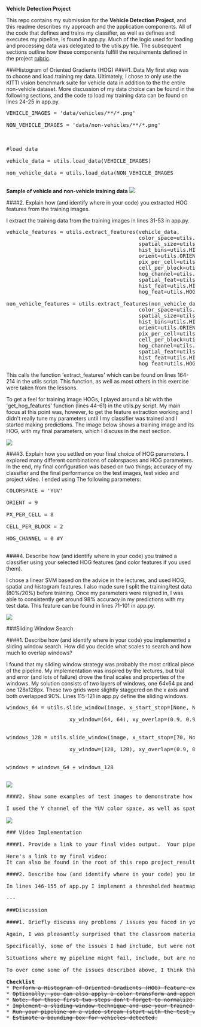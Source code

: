 **Vehicle Detection Project**

This repo contains my submission for the <strong>Vehicle Detection Project</strong>, and this readme describes my approach and the application components. All of the code that defines and trains my classifier, as well as defines and executes my pipeline, is found in app.py. Much of the logic used for loading and processing data was delegated to the utils.py file. The subsequent sections outline how these components fulfill the requirements defined in the project <a href='https://review.udacity.com/#!/rubrics/513/view' target='_blank'>rubric</a>.

[//]: # (Image References)
[point1]: output_images/car_not_car.png "training data sample"
[point2]: output_images/hog_exploration.png "Car HOG"
[point3]: output_images/training.png "Training Results"
[point4]: output_images/window.png "Window Grid"
[point5]: output_images/pipe.png "Pipeline output"

###Histogram of Oriented Gradients (HOG)
####1. Data
My first step was to choose and load training my data. Ultimately, I chose to only use the KITTI vision benchmark suite for vehicle data in addition to the the entire non-vehicle dataset. More discussion of my data choice can be found in the following sections, and the code to load my training data can be found on lines 24-25 in app.py. 
<pre>
VEHICLE_IMAGES = 'data/vehicles/**/*.png'<br>
NON_VEHICLE_IMAGES = 'data/non-vehicles/**/*.png'<br>
<br>
#load data<br>
vehicle_data = utils.load_data(VEHICLE_IMAGES)<br>
non_vehicle_data = utils.load_data(NON_VEHICLE_IMAGES<br>
</pre>

<strong>Sample of vehicle and non-vehicle training data</strong>
<img src='https://github.com/joshpierro/self-driving-car/blob/master/p5/output_images/car_not_car.png'>

####2. Explain how (and identify where in your code) you extracted HOG features from the training images.

I extract the training data from the training images in lines 31-53 in app.py.

<pre>
vehicle_features = utils.extract_features(vehicle_data,
                                          color_space=utils.COLORSPACE,
                                          spatial_size=utils.SPATIAL_SIZE,
                                          hist_bins=utils.HIST_BINS,
                                          orient=utils.ORIENT,
                                          pix_per_cell=utils.PX_PER_CELL,
                                          cell_per_block=utils.CELL_PER_BLOCK,
                                          hog_channel=utils.HOG_CHANNEL,
                                          spatial_feat=utils.SPATIAL_FEATURES,
                                          hist_feat=utils.HIST_FEATURES,
                                          hog_feat=utils.HOG_FEATURES)

non_vehicle_features = utils.extract_features(non_vehicle_data,
                                          color_space=utils.COLORSPACE,
                                          spatial_size=utils.SPATIAL_SIZE,
                                          hist_bins=utils.HIST_BINS,
                                          orient=utils.ORIENT,
                                          pix_per_cell=utils.PX_PER_CELL,
                                          cell_per_block=utils.CELL_PER_BLOCK,
                                          hog_channel=utils.HOG_CHANNEL,
                                          spatial_feat=utils.SPATIAL_FEATURES,
                                          hist_feat=utils.HIST_FEATURES,
                                          hog_feat=utils.HOG_FEATURES)
</pre>

This calls the function 'extract_features' which can be found on lines 164-214 in the utils script. This function, as well as most others in this exercise were taken from the lessons.   

To get a feel for training image HOGs, I played around a bit with the 'get_hog_features' function (lines 44-61) in the utils.py script. My main focus at this point was, however, to get the feature extraction working and I didn't really tune my parameters until I my classifier was trained and I started making predictions. The image below shows a training image and its HOG, with my final parameters, which I discuss in the next section. 

<img src='https://github.com/joshpierro/self-driving-car/blob/master/p5/output_images/hog_exploration.png'>


####3. Explain how you settled on your final choice of HOG parameters.
I explored many different combinations of colorspaces and HOG parameters. In the end, my final configuration was based on two things; accuracy of my classifier and the final performance on the test images, test video and project video. I ended using The following parameters:
<pre>
COLORSPACE = 'YUV' <br>
ORIENT = 9 <br>
PX_PER_CELL = 8 <br>
CELL_PER_BLOCK = 2 <br>
HOG_CHANNEL = 0 #Y <br>
</pre>

####4. Describe how (and identify where in your code) you trained a classifier using your selected HOG features (and color features if you used them).

I chose a linear SVM based on the advice in the lectures, and used HOG, spatial and histogram features. I also made sure I split the training/test data (80%/20%) before training. Once my parameters were reigned in, I was able to consistently get around 98% accuracy in my predictions with my test data. This feature can be found in lines 71-101 in app.py. 

<img src='https://github.com/joshpierro/self-driving-car/blob/master/p5/output_images/training.png'>


###Sliding Window Search

####1. Describe how (and identify where in your code) you implemented a sliding window search.  How did you decide what scales to search and how much to overlap windows?

I found that my sliding window strategy was probably the most critical piece of the pipeline. My implementation was inspired by the lectures, but trial and error (and lots of failure) drove the final scales and properties of the windows. My solution consists of two layers of windows, one 64x64 px and one 128x128px. These two grids were slightly staggered on the x axis and both overlapped 90%. Lines 115-121 in app.py define the sliding windows. 

<pre>
windows_64 = utils.slide_window(image, x_start_stop=[None, None], y_start_stop=[375, 430],<br>
                    xy_window=(64, 64), xy_overlap=(0.9, 0.9))<br>

windows_128 = utils.slide_window(image, x_start_stop=[70, None], y_start_stop=[375, 560],<br>
                    xy_window=(128, 128), xy_overlap=(0.9, 0.9))<br>

windows = windows_64 + windows_128
<pre>

<img src='https://github.com/joshpierro/self-driving-car/blob/master/p5/output_images/windows.png'>

####2. Show some examples of test images to demonstrate how your pipeline is working.  What did you do to optimize the performance of your classifier?

I used the Y channel of the YUV color space, as well as spatially binned color and histograms of color when extracting my HOG features. Again, the sliding window size, overlap and placement made a tremendous difference. Finally, playing with the threshold to prevent false positives was helpful. Select images from my pipeline can be found below. 

<img src='https://github.com/joshpierro/self-driving-car/blob/master/p5/output_images/pipe.png'>

### Video Implementation

####1. Provide a link to your final video output.  Your pipeline should perform reasonably well on the entire project video (somewhat wobbly or unstable bounding boxes are OK as long as you are identifying the vehicles most of the time with minimal false positives.)

Here's a link to my final video: 
It can also be found in the root of this repo project_results.mp4

####2. Describe how (and identify where in your code) you implemented some kind of filter for false positives and some method for combining overlapping bounding boxes.

In lines 146-155 of app.py I implement a thresholded heatmap to identify and and label vehicle positions. This was my main strategy for reducing false positives. I then constructed bounding boxes to cover the area of each blob detected. A richer strategy might include aggregating the results from adjacent frames in the video and set a threshold on that. This would certainly cull out more anomalies. 

---

###Discussion

####1. Briefly discuss any problems / issues you faced in your implementation of this project.  Where will your pipeline likely fail?  What could you do to make it more robust?

Again, I was pleasantly surprised that the classroom materials aligned so closely with this exercise and if you followed them you could get 80% of an end to end solution. That said, there were lots of stumbling blocks along the way, lots of trial and error was needed to get it working and my solution is far from perfect. 

Specifically, some of the issues I had include, but were not limited to; selecting the right training data, scaling my images and implementing the HOG extractions for the first time. 

Situations where my pipeline might fail, include, but are not limited to: night time driving, inclement weather, different driving conditions (super urban,super rural), switching lanes and objects unknown to the classifier, like a motorcycle, cyclist or cow crossing the road. 

To over come some of the issues described above, I think that more training data could help. For example, images if vehicles and non vehicles in inclement weather and night time conditions. Also, a hardened strategy (more dimensions) for creating my heatmaps (using adjacent frames) would also help. 

<strong>Checklist</strong>
* <del>Perform a Histogram of Oriented Gradients (HOG) feature extraction on a labeled training set of images and train a classifier Linear SVM classifier</del>
* <del>Optionally, you can also apply a color transform and append binned color features, as well as histograms of color, to your HOG feature vector. </del>
* <del>Note: for those first two steps don't forget to normalize your features and randomize a selection for training and testing.</del>
* <del>Implement a sliding-window technique and use your trained classifier to search for vehicles in images.</del>
* <del>Run your pipeline on a video stream (start with the test_video.mp4 and later implement on full project_video.mp4) and create a heat map of recurring detections frame by frame to reject outliers and follow detected vehicles.</del>
* <del>Estimate a bounding box for vehicles detected.</del>

